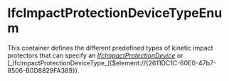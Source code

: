 IfcImpactProtectionDeviceTypeEnum
=================================
This container defines the different predefined types of kinetic impact
protectors that can specify an
[_IfcImpactProtectionDevice_]($element://{2CCC5500-DE35-4db2-87C6-55B53CA06894})
or
[_IfcImpactProtectionDeviceType_]($element://{2611DC1C-60E0-47b7-8506-B0D8829FA389}).  


